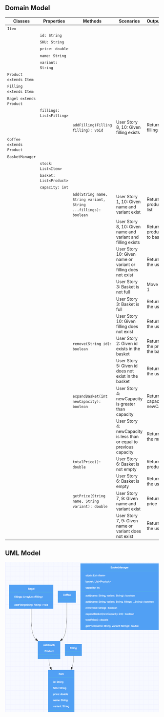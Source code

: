 ## Domain Model

| Classes                  | Properties                | Methods                                                         | Scenarios                                                                | Outputs/Outcomes                                      |
|--------------------------|---------------------------|-----------------------------------------------------------------|--------------------------------------------------------------------------|-------------------------------------------------------|
| `Item`                   |                           |                                                                 |                                                                          |                                                       |
|                          | `id: String`              |                                                                 |                                                                          |                                                       |
|                          | `SKU: String`             |                                                                 |                                                                          |                                                       |
|                          | `price: double`           |                                                                 |                                                                          |                                                       |
|                          | `name: String`            |                                                                 |                                                                          |                                                       |
|                          | `variant: String`         |                                                                 |                                                                          |                                                       |
| `Product extends Item`   |                           |                                                                 |                                                                          |                                                       |
| `Filling extends Item`   |                           |                                                                 |                                                                          |                                                       |
| `Bagel extends Product`  |                           |                                                                 |                                                                          |                                                       |
|                          | `fillings: List<Filling>` |                                                                 |                                                                          |                                                       |
|                          |                           | `addFilling(Filling filling): void`                             | User Story 8, 10: Given filling exists                                   | Return true, add filling to bagel                     |
| `Coffee extends Product` |                           |                                                                 |                                                                          |                                                       |
| `BasketManager`          |                           |                                                                 |                                                                          |                                                       |
|                          | `stock: List<Item>`       |                                                                 |                                                                          |                                                       |
|                          | `basket: List<Product>`   |                                                                 |                                                                          |                                                       |
|                          | `capacity: int`           |                                                                 |                                                                          |                                                       |
|                          |                           | `add(String name, String variant, String ...fillings): boolean` | User Story 1, 10: Given name and variant exist                           | Return true, add product to basket list               |
|                          |                           |                                                                 | User Story 8, 10: Given name and variant and filling exists              | Return true, add product with fillings to basket list |
|                          |                           |                                                                 | User Story 10:    Given name or variant or filling does not exist        | Return false, inform the user                         |
|                          |                           |                                                                 | User Story 3:     Basket is not full                                     | Move to User Story 1                                  |
|                          |                           |                                                                 | User Story 3:     Basket is full                                         | Return false, inform the user                         |
|                          |                           |                                                                 | User Story 10:    Given filling does not exist                           | Return false, inform the user                         |
|                          |                           | `remove(String id): boolean`                                    | User Story 2:     Given id exists in the basket                          | Return true, remove the product from the basket       |
|                          |                           |                                                                 | User Story 5:     Given id does not exist in the basket                  | Return false, inform the user                         |
|                          |                           | `expandBasket(int newCapacity): boolean`                        | User Story 4:     newCapacity is greater than capacity                   | Return true, set the capacity to newCapacity          |
|                          |                           |                                                                 | User Story 4:     newCapacity is less than or equal to previous capacity | Return false, inform the manager                      |
|                          |                           | `totalPrice(): double`                                          | User Story 6:     Basket is not empty                                    | Return total price of products in basket              |
|                          |                           |                                                                 | User Story 6:     Basket is empty                                        | Return 0, inform the user                             |
|                          |                           | `getPrice(String name, String variant): double`                 | User Story 7, 9:  Given name and variant exist                           | Return product price                                  |
|                          |                           |                                                                 | User Story 7, 9:  Given name or variant does not exist                   | Return -1, inform the user                            |


## UML Model

![](./assets/uml_model.png)

